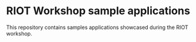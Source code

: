 RIOT Workshop sample applications
=================================

This repository contains samples applications showcased during the RIOT
workshop.

